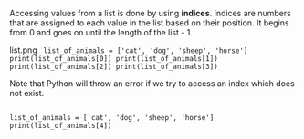 Accessing values from a list is done by using **indices**. Indices are numbers that are assigned to each value in the list based on their position. It begins from 0 and goes on until the length of the list - 1.


<image>list.png</image><codeblock language="python" type="lesson">
<code>
list_of_animals = ['cat', 'dog', 'sheep', 'horse']
print(list_of_animals[0])
print(list_of_animals[1])
print(list_of_animals[2])
print(list_of_animals[3])
</code>
</codeblock>

Note that Python will throw an error if we try to access an index which does not exist.

<codeblock language="python" type="lesson">
<code>
list_of_animals = ['cat', 'dog', 'sheep', 'horse']
print(list_of_animals[4])
</code>
</codeblock>